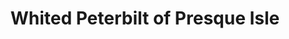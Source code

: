 ---
title: "Whited Peterbilt of Presque Isle"
url: /presque-isle/whited-peterbilt-of-presque-isle/
shop: Autohaus
---